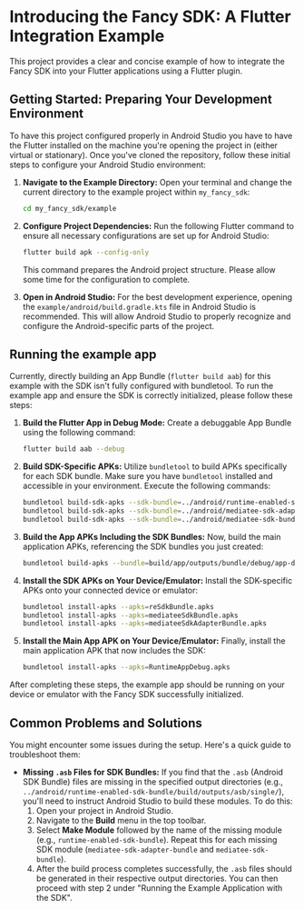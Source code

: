 # Introducing the Fancy SDK: A Flutter Integration Example

This project provides a clear and concise example of how to integrate the Fancy SDK into your Flutter applications using a Flutter plugin.

## Getting Started: Preparing Your Development Environment
To have this project configured properly in Android Studio you have to have the Flutter installed on the machine you're opening the project in (either virtual or stationary).
Once you've cloned the repository, follow these initial steps to configure your Android Studio environment:
1.  **Navigate to the Example Directory:** Open your terminal and change the current directory to the example project within `my_fancy_sdk`:

    ```bash
    cd my_fancy_sdk/example
    ```

2.  **Configure Project Dependencies:** Run the following Flutter command to ensure all necessary configurations are set up for Android Studio:

    ```bash
    flutter build apk --config-only
    ```

    This command prepares the Android project structure. Please allow some time for the configuration to complete.

3.  **Open in Android Studio:** For the best development experience, opening the `example/android/build.gradle.kts` file in Android Studio is recommended. This will allow Android Studio to properly recognize and configure the Android-specific parts of the project.

## Running the example app
Currently, directly building an App Bundle (`flutter build aab`) for this example with the SDK isn't fully configured with bundletool.
To run the example app and ensure the SDK is correctly initialized, please follow these steps:

1.  **Build the Flutter App in Debug Mode:** Create a debuggable App Bundle using the following command:

    ```bash
    flutter build aab --debug
    ```

2.  **Build SDK-Specific APKs:** Utilize `bundletool` to build APKs specifically for each SDK bundle. Make sure you have `bundletool` installed and accessible in your environment. Execute the following commands:

    ```bash
    bundletool build-sdk-apks --sdk-bundle=../android/runtime-enabled-sdk-bundle/build/outputs/asb/single/runtime-enabled-sdk-bundle.asb --output=reSdkBundle.apks
    bundletool build-sdk-apks --sdk-bundle=../android/mediatee-sdk-adapter-bundle/build/outputs/asb/single/mediatee-sdk-adapter-bundle.asb --output=mediateeSdkAdapterBundle.apks
    bundletool build-sdk-apks --sdk-bundle=../android/mediatee-sdk-bundle/build/outputs/asb/single/mediatee-sdk-bundle.asb --output=mediateeSdkBundle.apks
    ```

3.  **Build the App APKs Including the SDK Bundles:** Now, build the main application APKs, referencing the SDK bundles you just created:

    ```bash
    bundletool build-apks --bundle=build/app/outputs/bundle/debug/app-debug.aab --sdk-bundles=../android/runtime-enabled-sdk-bundle/build/outputs/asb/single/runtime-enabled-sdk-bundle.asb,../android/mediatee-sdk-bundle/build/outputs/asb/single/mediatee-sdk-bundle.asb,../android/mediatee-sdk-adapter-bundle/build/outputs/asb/single/mediatee-sdk-adapter-bundle.asb --output=RuntimeAppDebug.apks
    ```

4.  **Install the SDK APKs on Your Device/Emulator:** Install the SDK-specific APKs onto your connected device or emulator:

    ```bash
    bundletool install-apks --apks=reSdkBundle.apks
    bundletool install-apks --apks=mediateeSdkBundle.apks
    bundletool install-apks --apks=mediateeSdkAdapterBundle.apks
    ```

5.  **Install the Main App APK on Your Device/Emulator:** Finally, install the main application APK that now includes the SDK:

    ```bash
    bundletool install-apks --apks=RuntimeAppDebug.apks
    ```
After completing these steps, the example app should be running on your device or emulator with the Fancy SDK successfully initialized.

## Common Problems and Solutions
You might encounter some issues during the setup. Here's a quick guide to troubleshoot them:

* **Missing `.asb` Files for SDK Bundles:** If you find that the `.asb` (Android SDK Bundle) files are missing in the specified output directories (e.g., `../android/runtime-enabled-sdk-bundle/build/outputs/asb/single/`), you'll need to instruct Android Studio to build these modules. To do this:
    1.  Open your project in Android Studio.
    2.  Navigate to the **Build** menu in the top toolbar.
    3.  Select **Make Module** followed by the name of the missing module (e.g., `runtime-enabled-sdk-bundle`). Repeat this for each missing SDK module (`mediatee-sdk-adapter-bundle` and `mediatee-sdk-bundle`).
    4.  After the build process completes successfully, the `.asb` files should be generated in their respective output directories. You can then proceed with step 2 under "Running the Example Application with the SDK".


